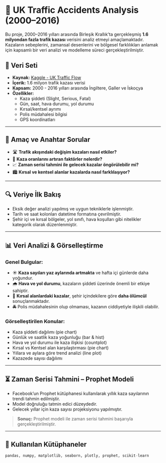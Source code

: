 # 🚗 UK Traffic Accidents Analysis (2000–2016)

Bu proje, 2000–2016 yılları arasında Birleşik Krallık'ta gerçekleşmiş **1.6 milyondan fazla trafik kazası** verisini analiz etmeyi amaçlamaktadır. Kazaların sebeplerini, zamansal desenlerini ve bölgesel farklılıkları anlamak için kapsamlı bir veri analizi ve modelleme süreci gerçekleştirilmiştir.

## 📁 Veri Seti

- **Kaynak:** [Kaggle - UK Traffic Flow](https://www.kaggle.com/daveianhickey/2000-16-traffic-flow-england-scotland-wales)
- **İçerik:** 1.6 milyon trafik kazası verisi
- **Kapsam:** 2000 - 2016 yılları arasında İngiltere, Galler ve İskoçya
- **Özellikler:**
  - Kaza şiddeti (Slight, Serious, Fatal)
  - Gün, saat, hava durumu, yol durumu
  - Kırsal/kentsel ayrımı
  - Polis müdahalesi bilgisi
  - GPS koordinatları

---

## 🎯 Amaç ve Anahtar Sorular

- 🛣️ **Trafik akışındaki değişim kazaları nasıl etkiler?**
- 🧪 **Kaza oranlarını artıran faktörler nelerdir?**
- 📈 **Zaman serisi tahmini ile gelecek kazalar öngörülebilir mi?**
- 🏙️ **Kırsal ve kentsel alanlar kazalarda nasıl farklılaşıyor?**

---

## 🔍 Veriye İlk Bakış

- Eksik değer analizi yapılmış ve uygun tekniklerle işlenmiştir.
- Tarih ve saat kolonları datetime formatına çevrilmiştir.
- Şehir içi ve kırsal bölgeler, yol sınıfı, hava koşulları gibi nitelikler kategorik olarak düzenlenmiştir.

---

## 📊 Veri Analizi & Görselleştirme

### Genel Bulgular:

- ☀️ **Kaza sayıları yaz aylarında artmakta** ve hafta içi günlerde daha yoğundur.
- 🌧️ **Hava ve yol durumu**, kazaların şiddeti üzerinde önemli bir etkiye sahiptir.
- 🌆 **Kırsal alanlardaki kazalar**, şehir içindekilere göre **daha ölümcül** sonuçlanmaktadır.
- 🚔 Polis müdahalesinin olup olmaması, kazanın ciddiyetiyle ilişkili olabilir.

### Görselleştirilen Konular:
- Kaza şiddeti dağılımı (pie chart)
- Günlük ve saatlik kaza yoğunluğu (bar & hist)
- Hava ve yol durumu ile kaza ilişkisi (countplot)
- Kırsal vs Kentsel alan karşılaştırması (pie chart)
- Yıllara ve aylara göre trend analizi (line plot)
- Kazazede sayısı dağılımı

---

## ⏳ Zaman Serisi Tahmini – Prophet Modeli

- Facebook’un Prophet kütüphanesi kullanılarak yıllık kaza sayılarının trendi tahmin edilmiştir.
- Model doğruluğu tatmin edici düzeydedir.
- Gelecek yıllar için kaza sayısı projeksiyonu yapılmıştır.

> **Sonuç:** Prophet modeli ile zaman serisi tahmini başarıyla gerçekleştirilmiştir.

---

## 📂 Kullanılan Kütüphaneler

```python
pandas, numpy, matplotlib, seaborn, plotly, prophet, scikit-learn

